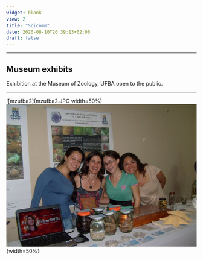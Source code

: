 ```yaml
---
widget: blank
view: 2
title: "Scicomm" 
date: 2020-08-10T20:39:13+02:00
draft: false
---
```


---
Museum exhibits
---

Exhibition at the Museum of Zoology, UFBA open to the public.

---

![mzufba2](mzufba2.JPG width=50%) ![mzufba](mzufba.jpeg){width=50%}


